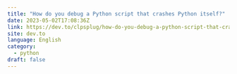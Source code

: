 ```yaml
---
title: "How do you debug a Python script that crashes Python itself?"
date: 2023-05-02T17:08:36Z
link: https://dev.to/clpsplug/how-do-you-debug-a-python-script-that-crashes-python-itself-4hpc?utm_medium=RSS&utm_source=news.12bit.vn
site: dev.to
language: English
category:
  - python
draft: false
---
```

